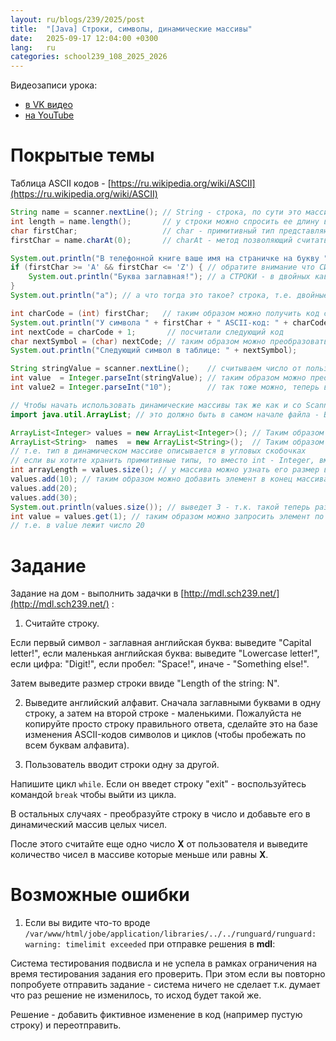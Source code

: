 ```yaml
---
layout: ru/blogs/239/2025/post
title:  "[Java] Строки, символы, динамические массивы"
date:   2025-09-17 12:04:00 +0300
lang:   ru
categories: school239_108_2025_2026
---
```


[//]: # (1 урок - ???:)
[//]: # (строка - почти массив)
[//]: # (длина строки, узнать символ)
[//]: # (символы в одинарных кавычках в отличие от строк)
[//]: # (можно узнать ASCII-код символа преобразовав его в число)
[//]: # (и наоборот)
[//]: # (ArrayList - массив произвольной длины, вместо int-Integer)
[//]: # (size get add)

Видеозаписи урока:

- [в VK видео](https://vkvideo.ru/video-232475999_456239022)
- [на YouTube](https://youtu.be/5lK0hQlZIKM)

**Покрытые темы**
====

Таблица ASCII кодов - [https://ru.wikipedia.org/wiki/ASCII](https://ru.wikipedia.org/wiki/ASCII)
 
```java
String name = scanner.nextLine(); // String - строка, по сути это массив состоящий из символов
int length = name.length();       // у строки можно спросить ее длину вызвав у нее метод length() (он возвращает целое число)
char firstChar;                   // char - примитивный тип представляющий какой бы то ни было символ
firstChar = name.charAt(0);       // charAt - метод позволяющий считать символ строки по нужному индексу (как и с обычными массивами - с нуля)

System.out.println("В телефонной книге ваше имя на страничке на букву " + firstChar);
if (firstChar >= 'A' && firstChar <= 'Z') { // обратите внимание что СИМВОЛЫ - в одиночных кавычках
    System.out.println("Буква заглавная!"); // а СТРОКИ - в двойных кавычках
}
System.out.println("a"); // а что тогда это такое? строка, т.е. двойные кавычки, просто она длины один - состоит из всего одного сивола

int charCode = (int) firstChar;   // таким образом можно получить код символа (в таблице ASCII)
System.out.println("У символа " + firstChar + " ASCII-код: " + charCode);
int nextCode = charCode + 1;       // посчитали следующий код
char nextSymbol = (char) nextCode; // таким образом можно преобразовать код в символ
System.out.println("Следующий символ в таблице: " + nextSymbol);

String stringValue = scanner.nextLine();    // считываем число от пользователя, но ввиде СТРОКИ!
int value  = Integer.parseInt(stringValue); // таким образом можно преобразовать строку в число
int value2 = Integer.parseInt("10");        // так тоже можно, теперь в value2 хранится число 10

// Чтобы начать использовать динамические массивы так же как и со Scanner ранее - вам надо сначала подключить "библиотеку" описывающую эти массивы:
import java.util.ArrayList; // это должно быть в самом начале файла - ВНЕ main-функции

ArrayList<Integer> values = new ArrayList<Integer>(); // Таким образом создается динамический массив целых чисел
ArrayList<String>  names  = new ArrayList<String>();  // Таким образом создается динамический массив в котором каждый элемент - строка
// т.е. тип в динамическом массиве описывается в угловых скобочках
// если вы хотите хранить примитивные типы, то вместо int - Integer, вместо double - Double
int arrayLength = values.size(); // у массива можно узнать его размер вызвав метод size() (в переводе на русский - размер), изначально он равен нулю
values.add(10); // таким образом можно добавить элемент в конец массива (и т.о. увеличить его размер на один элемент)
values.add(20);
values.add(30);
System.out.println(values.size()); // выведет 3 - т.к. такой теперь размер динамического массива (ведь мы добавили три элемента)
int value = values.get(1); // таким образом можно запросить элемент по индексу, как и с обычными массивами - индексация с нуля
// т.е. в value лежит число 20
```


**Задание**
====

Задание на дом - выполнить задачки в [http://mdl.sch239.net/](http://mdl.sch239.net/) :

1) Считайте строку.

Если первый символ - заглавная английская буква: выведите "Capital letter!", если маленькая английская буква: выведите "Lowercase letter!", если цифра: "Digit!", если пробел: "Space!", иначе - "Something else!".

Затем выведите размер строки ввиде "Length of the string: N".

2) Выведите английский алфавит. Сначала заглавными буквами в одну строку, а затем на второй строке - маленькими. Пожалуйста не копируйте просто строку правильного ответа, сделайте это на базе изменения ASCII-кодов символов и циклов (чтобы пробежать по всем буквам алфавита).

3) Пользователь вводит строки одну за другой.

Напишите цикл ```while```. Если он введет строку "exit" - воспользуйтесь командой ```break``` чтобы выйти из цикла.

В остальных случаях - преобразуйте строку в число и добавьте его в динамический массив целых чисел.

После этого считайте еще одно число **X** от пользователя и выведите количество чисел в массиве которые меньше или равны **X**.


**Возможные ошибки**
====

1) Если вы видите что-то вроде ```/var/www/html/jobe/application/libraries/../../runguard/runguard: warning: timelimit exceeded``` при отправке решения в **mdl**:

Система тестирования подвисла и не успела в рамках ограничения на время тестирования задания его проверить. При этом если вы повторно попробуете отправить задание - система ничего не сделает т.к. думает что раз решение не изменилось, то исход будет такой же.

Решение - добавить фиктивное изменение в код (например пустую строку) и переотправить.
